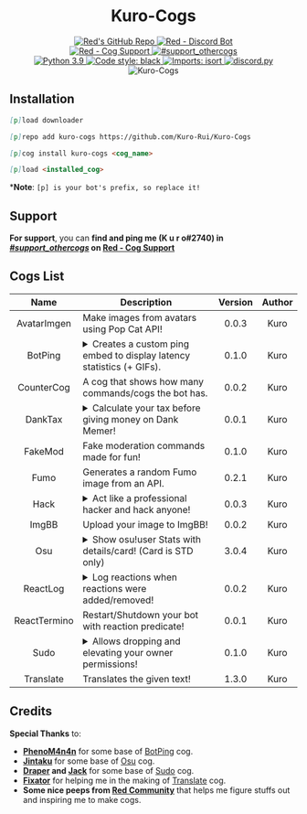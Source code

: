 <h1 align="center">Kuro-Cogs</h1>

<div align="center">
  <a href="https://github.com/Cog-Creators/Red-DiscordBot">
    <img src="https://img.shields.io/badge/Red--DiscordBot-v3-cb533f?style=for-the-badge&logo=github&link=https://github.com/Cog-Creators/Red-DiscordBot" alt="Red's GitHub Repo">
  </a>
  <a href="https://discord.gg/red">
    <img src="https://img.shields.io/badge/Red%20--%20Discord%20Bot-Join-cb533f?style=for-the-badge&logo=discord&link=https://discord.gg/red" alt="Red - Discord Bot">
  </a>
  <br>
  <a href="https://discord.gg/GET4DVk">
    <img src="https://img.shields.io/badge/Red%20--%20Cog%20Support-Join-cb533f?style=for-the-badge&logo=discord&link=https://discord.gg/GET4DVk" alt="Red - Cog Support">
  </a>
  <a href="https://discord.com/channels/240154543684321280/240212783503900673">
    <img src="https://img.shields.io/badge/%23support__othercogs-Go%20To%20Channel-cb533f?style=for-the-badge&logo=discord&link=https://discord.com/channels/240154543684321280/240212783503900673" alt="#support_othercogs">
  </a>
  <br>
  <a href="https://www.python.org">
    <img src="https://img.shields.io/badge/python-v3.8%20|%20v3.9-blue?style=for-the-badge&logo=python" alt="Python 3.9">
  </a>
  <a href="https://github.com/psf/black">
    <img src="https://img.shields.io/badge/code%20style-black-000000.svg?style=for-the-badge" alt="Code style: black">
  </a>
  <a href="https://pycqa.github.io/isort">
    <img src="https://img.shields.io/badge/%20imports-isort-%231674b1?style=for-the-badge&labelColor=ef8336" alt="Imports: isort">
  </a>
  <a href="https://github.com/Rapptz/discord.py">
    <img src="https://img.shields.io/badge/discord.py-v1.7.3-blue?style=for-the-badge&logo=github" alt="discord.py">
  </a>
  <img src="https://repository-images.githubusercontent.com/441140666/b86c0830-5577-4772-b350-d66018e29e06" alt="Kuro-Cogs"> <!--width=827 height=323-->
</div>

## Installation
<!-- So you can copy and paste it one by one :D -->
```md
[p]load downloader
```
```md
[p]repo add kuro-cogs https://github.com/Kuro-Rui/Kuro-Cogs
```
```md
[p]cog install kuro-cogs <cog_name>
```
```md
[p]load <installed_cog>
```
***Note**: `[p] is your bot's prefix, so replace it!`

## Support
**For support**, you can **find and ping me (K u r o#2740) in [*#support_othercogs*](https://discord.com/channels/240154543684321280/240212783503900673) on [Red - Cog Support](https://discord.gg/GET4DVk)**

## Cogs List
|     Name     | Description                                                                                                                                                                        | Version | Author |
|:------------:|------------------------------------------------------------------------------------------------------------------------------------------------------------------------------------|:-------:|:------:|
| AvatarImgen  | Make images from avatars using Pop Cat API!                                                                                                                                        |  0.0.3  |  Kuro  |
|   BotPing    | <details><summary>Creates a custom ping embed to display latency statistics (+ GIFs).</summary>Rewrite of https://github.com/phenom4n4n/phen-cogs/tree/master/customping</details> |  0.1.0  |  Kuro  |
|  CounterCog  | A cog that shows how many commands/cogs the bot has.                                                                                                                               |  0.0.2  |  Kuro  |
 |   DankTax    | <details><summary>Calculate your tax before giving money on Dank Memer!</summary>Inspired by **Dank Memer**.</details>                                                             |  0.0.1  |  Kuro  |
|   FakeMod    | Fake moderation commands made for fun!                                                                                                                                             |  0.1.0  |  Kuro  |
|     Fumo     | Generates a random Fumo image from an API.                                                                                                                                         |  0.2.1  |  Kuro  |
|     Hack     | <details><summary>Act like a professional hacker and hack anyone!</summary>Inspired by **Dank Memer**.</details>                                                                   |  0.0.3  |  Kuro  |
|    ImgBB     | Upload your image to ImgBB!                                                                                                                                                        |  0.0.2  |  Kuro  |
|     Osu      | <details><summary>Show osu!user Stats with details/card! (Card is STD only)</summary>Rewrite of https://github.com/Jintaku/Jintaku-Cogs-V3/tree/master/osu</details>               |  3.0.4  |  Kuro  |
|   ReactLog   | <details><summary>Log reactions when reactions were added/removed!</summary>Inspired by **Sx Bot**.</details>                                                                      |  0.0.2  |  Kuro  |
| ReactTermino | Restart/Shutdown your bot with reaction predicate!                                                                                                                                 |  0.0.1  |  Kuro  |
|     Sudo     | <details><summary>Allows dropping and elevating your owner permissions!</summary>Rewrite of https://github.com/Cog-Creators/Red-DiscordBot/pull/5419</details>                     |  0.1.0  |  Kuro  |
|  Translate   | Translates the given text!                                                                                                                                                         |  1.3.0  |  Kuro  |

## Credits
**Special Thanks** to:
- [**PhenoM4n4n**](https://github.com/phenom4n4n) for some base of [BotPing](botping) cog.
- [**Jintaku**](https://github.com/Jintaku) for some base of [Osu](osu) cog.
- **[Draper](https://github.com/Drapersniper) and [Jack](https://github.com/jack1142)** for some base of [Sudo](sudo) cog.
- [**Fixator**](https://github.com/fixator10) for helping me in the making of [Translate](translate) cog.
- **Some nice peeps from [Red Community](https://discord.gg/red)** that helps me figure stuffs out and inspiring me to make cogs.

